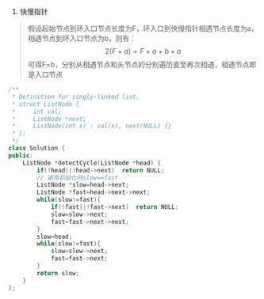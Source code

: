 1. 快慢指针
> 假设起始节点到环入口节点长度为F，环入口到快慢指针相遇节点长度为a，相遇节点到环入口节点为b，则有：
> $$
2(F+a)=F+a+b+a
> $$
> 可得F=b，分别从相遇节点和头节点的分别遍历直至再次相遇，相遇节点即是入口节点


```C++
/**
 * Definition for singly-linked list.
 * struct ListNode {
 *     int val;
 *     ListNode *next;
 *     ListNode(int x) : val(x), next(NULL) {}
 * };
 */
class Solution {
public:
    ListNode *detectCycle(ListNode *head) {
        if(!head||!head->next)  return NULL;
        // 避免初始化时slow==fast
        ListNode *slow=head->next;
        ListNode *fast=head->next->next;
        while(slow!=fast){
            if(!fast||!fast->next)  return NULL;
            slow=slow->next;
            fast=fast->next->next;
        }
        slow=head;
        while(slow!=fast){
            slow=slow->next;
            fast=fast->next;
        }
        return slow;
    }
};
```